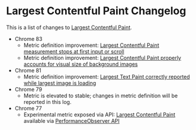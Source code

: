# Largest Contentful Paint Changelog

This is a list of changes to [Largest Contentful Paint](https://web.dev/lcp).

* Chrome 83
  * Metric definition improvement: [Largest Contentful Paint measurement stops at first input or scroll](2020_05_lcp.md)
  * Metric definition improvement: [Largest Contentful Paint properly accounts for visual size of background images](2020_05_lcp.md)
* Chrome 81
  * Metric definition improvement: [Largest Text Paint correctly reported while largest image is loading](2020_04_lcp.md)
* Chrome 79
  * Metric is elevated to stable; changes in metric definition will be reported in this log.
* Chrome 77
  * Experimental metric exposed via API: [Largest Contentful Paint](https://web.dev/lcp/) available via [PerformanceObserver API](https://wicg.github.io/largest-contentful-paint/)
